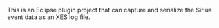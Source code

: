 This is an Eclipse plugin project that can capture and serialize the Sirius event data as an XES log file.
